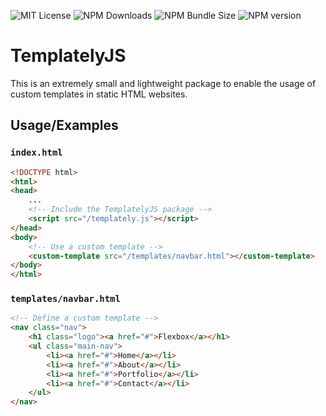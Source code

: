 ![MIT License](https://img.shields.io/apm/l/mit?style=for-the-badge)
![NPM Downloads](https://img.shields.io/npm/dw/@vthechamp/templately?style=for-the-badge)
![NPM Bundle Size](https://img.shields.io/bundlephobia/min/@vthechamp/templately?style=for-the-badge)
![NPM version](https://img.shields.io/npm/v/@vthechamp/templately?style=for-the-badge)

# TemplatelyJS

This is an extremely small and lightweight package to enable the usage of custom templates in static HTML websites.

## Usage/Examples

### `index.html`
```html
<!DOCTYPE html>
<html>
<head>
    ...
    <!-- Include the TemplatelyJS package -->
    <script src="/templately.js"></script>
</head>
<body>
    <!-- Use a custom template -->
    <custom-template src="/templates/navbar.html"></custom-template>
</body>
</html>
```

### `templates/navbar.html`
```html
<!-- Define a custom template -->
<nav class="nav">
    <h1 class="logo"><a href="#">Flexbox</a></h1>
    <ul class="main-nav">
        <li><a href="#">Home</a></li>
        <li><a href="#">About</a></li>
        <li><a href="#">Portfolio</a></li>
        <li><a href="#">Contact</a></li>
    </ul>
</nav> 
```